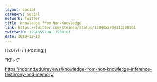 ```yaml
---
layout: social
category: social
network: Twitter
title: Knowledge from Non-Knowledge
link: https://twitter.com/steinea/status/1204655704113500161
twitterID: 1204655704113500161
date: 2019-12-10
---
```


[[2019]] / [[Posting]]

"KF~K"

<https://ndpr.nd.edu/reviews/knowledge-from-non-knowledge-inference-testimony-and-memory/>
